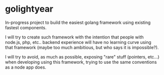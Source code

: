 golightyear
===========

In-progress project to build the easiest golang framework using existing fastest components.

I will try to create such framework with the intention that people with node.js, php, etc.. backend experience will have no learning curve using that framework (maybe too much ambitious, but who says it is impossible?).

I will try to avoid, as much as possible, exposing "rare" stuff (pointers, etc...) when developing using this framework, trying to use the same conventions as a node app does.
